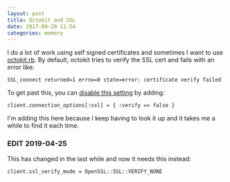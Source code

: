 ```yaml
---
layout: post
title: Octokit and SSL
date: 2017-09-29 11:54
categories: memory
---
```

I do a lot of work using self signed certificates and sometimes I want to use [octokit.rb](http://octokit.github.io/octokit.rb/).
By default, octokit tries to verify the SSL cert and fails with an error like:

```
SSL_connect returned=1 errno=0 state=error: certificate verify failed
```

To get past this, you can [disable this setting](http://octokit.github.io/octokit.rb/#SSL_Connection_Errors) by adding:

```
client.connection_options[:ssl] = { :verify => false }
```

I'm adding this here because I keep having to look it up and it takes me a while to find it each time.

### EDIT 2019-04-25

This has changed in the last while and now it needs this instead:

```
client.ssl_verify_mode = OpenSSL::SSL::VERIFY_NONE
```
